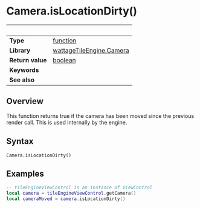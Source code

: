 # Camera.isLocationDirty()

|                      | &nbsp;
| -------------------- | ---------------------------------------------------------------
| __Type__             | [function](http://docs.coronalabs.com/api/type/Function.html)
| __Library__          | [wattageTileEngine.Camera](type_camera.markdown)
| __Return value__     | [boolean](https://docs.coronalabs.com/api/type/Boolean.html)
| __Keywords__         |
| __See also__         |


## Overview

This function returns true if the camera has been moved since
the previous render call.  This is used internally by the engine.


## Syntax

	Camera.isLocationDirty()

## Examples

``````lua
-- tileEngineViewControl is an instance of ViewControl
local camera = tileEngineViewControl.getCamera()
local cameraMoved = camera.isLocationDirty()
``````
